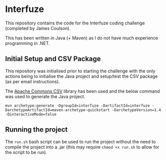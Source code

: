 # Interfuze

This repository contains the code for the Interfuze coding challenge (completed by James Coulson).

This has been written in Java (+ Maven) as I do not have much experience programming in .NET.

## Initial Setup and CSV Package

This repository was initialised prior to starting the challenge with the only actions being to initialise the Java project and setup/test the CSV package (as per email instructions).

The [Apache Commons CSV](https://commons.apache.org/proper/commons-csv/) library has been used and the below command was used to generate the Java project.

```
mvn archetype:generate -DgroupId=interfuze -DartifactId=interfuze -DarchetypeArtifactId=maven-archetype-quickstart -DarchetypeVersion=1.4 -DinteractiveMode=false
```

## Running the project

The `run.sh` bash script can be used to run the project without the need to compile the project into a .jar (this may require `chmod +x run.sh` to allow for the script to be run).
